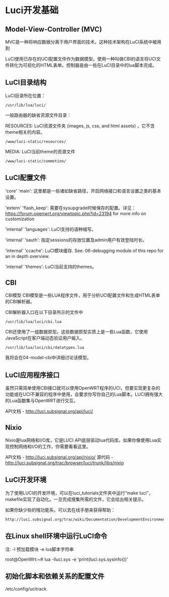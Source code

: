 
Luci开发基础
===========================

Model-View-Controller (MVC)
---------------------
MVC是一种将响应数据分离于用户界面的技术。这种技术架构在LuCI系统中被用到

LuCI使用已存在的UCI配置文件作为数据模型。使用一种叫做CBI的语言将UCI文件转化为可视化的HTML表单。控制器是由一些在LuCI目录中的lua脚本完成。

LuCI目录结构
---------------------

LuCI目录所在位置：

    /usr/lib/lua/luci/

一般路由器的缺省资源文件目录：

RESOURCES: LuCI资源文件夹 (images, js, css, and html assets) ，它不含theme相关的内容。

    /www/luci-static/resources/

MEDIA: LuCI当前theme的资源文件

    /www/luci-static/commotion/

	
LuCI配置文件
--------------------

'core' 'main': 这里都是一些诸如缺省路径，开启网络接口和语言设置之类的基本设置。

'extern' 'flash_keep': 需要在sysupgrade时候保存的配置。详见：https://forum.openwrt.org/viewtopic.php?id=23194 for more info on customization

'internal' 'languages': LuCI支持的语种缩写。

'internal' 'sauth': 指定sessions的存放位置及admin用户有效登陆时长。

'internal' 'ccache':  LuCI模块缓存. See: 06-debugging module of this repo for an in depth overview.

'internal' 'themes': LuCI当前支持的themes。

CBI
---

CBI模型
CBI模型是一些LUA程序文件，用于分析UCI配置文件和生成HTML表单的CBI解析器。

CBI解析器入口在以下目录所示的文件中

    /usr/lib/lua/luci/cbi.lua

CBI还使用了一组数据原型。这些数据原型实质上是一些Lua函数，它使用JavaScript在客户端动态验证用户输入。

    /usr/lib/lua/luci/cbi/datatypes.lua

我将会在04-model-cbi中详细讨论该模型。

LuCI应用程序接口
-------------

虽然只需简单使用CBI接口就可以使用OpenWRT程序的UCI，但要实现更复杂的功能或在UCI不兼容的程序中使用，会要求你写你自己的Lua脚本。LUCI拥有强大的Lua函数集与OpenWRT进行交互。

API文档 - http://luci.subsignal.org/api/luci/

Nixio
-----
Nixio是lua网络和I/O库，它是LUCI API底层驱动lua代码库。如果你像使用Lua实现控制网络和I/O的工作，你需要看看这里。

API文档 - http://luci.subsignal.org/api/nixio/
源代码 - http://luci.subsignal.org/trac/browser/luci/trunk/libs/nixio


LuCI开发环境
-----------------------------

为了使用LUCI的开发环境，可以在luci_tutorials文件夹中运行“make luci”，makefile实现了自动化。一旦完成搜集所需的文件，它会给出相关提示。

如果你缺少些的哦功能系，可以去在线手册来获得帮助：

    http://luci.subsignal.org/trac/wiki/Documentation/DevelopmentEnvironmentHowTo

在Linux shell环境中运行LuCI命令
--------------------------------------------

注:
-l    预加载模块
-e    lua脚本字符串

root@OpenWrt:~# lua -lluci.sys -e 'print(luci.sys.sysinfo())'


初始化脚本和依赖关系的配置文件
--------------------------------------------
/etc/config/ucitrack


